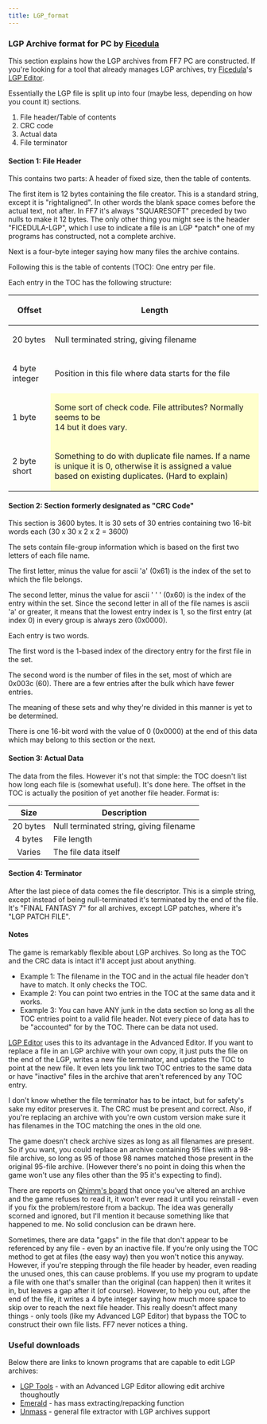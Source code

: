 ```yaml
---
title: LGP_format
---
```


### LGP Archive format for PC by [Ficedula](../User:Ficedula)

This section explains how the LGP archives from FF7 PC are constructed. If you're looking for a tool that already manages LGP archives, try [Ficedula](../User:Ficedula)'s [LGP Editor](http://sylphds.net/f2k3/index.html).

Essentially the LGP file is split up into four (maybe less, depending on how you count it) sections.

1.  File header/Table of contents
2.  CRC code
3.  Actual data
4.  File terminator

#### Section 1: File Header

This contains two parts: A header of fixed size, then the table of contents.

The first item is 12 bytes containing the file creator. This is a standard string, except it is "rightaligned". In other words the blank space comes before the actual text, not after. In FF7 it's always "SQUARESOFT" preceded by two nulls to make it 12 bytes. The only other thing you might see is the header "FICEDULA-LGP", which I use to indicate a file is an LGP \*patch\* one of my programs has constructed, not a complete archive.

Next is a four-byte integer saying how many files the archive contains.

Following this is the table of contents (TOC): One entry per file.

Each entry in the TOC has the following structure:

<table>
<thead>
<tr>
<th><p>Offset</p></th>
<th><p>Length</p></th>
</tr>
</thead>
<tbody>
<tr>
<td><p>20 bytes</p></td>
<td><p>Null terminated string, giving filename</p></td>
</tr>
<tr>
<td><p>4 byte integer</p></td>
<td><p>Position in this file where data starts for the file</p></td>
</tr>
<tr>
<td><p>1 byte</p></td>
<td style="background: rgb(255,255,204)"><p>Some sort of check code. File attributes? Normally seems to be<br />
14 but it does vary.</p></td>
</tr>
<tr>
<td><p>2 byte short</p></td>
<td style="background: rgb(255,255,204)"><p>Something to do with duplicate file names. If a name is unique it is 0, otherwise it is assigned a value based on existing duplicates. (Hard to explain)</p></td>
</tr>
</tbody>
</table>

#### Section 2: Section formerly designated as "CRC Code"

This section is 3600 bytes. It is 30 sets of 30 entries containing two 16-bit words each (30 x 30 x 2 x 2 = 3600)

The sets contain file-group information which is based on the first two letters of each file name.

The first letter, minus the value for ascii 'a' (0x61) is the index of the set to which the file belongs.

The second letter, minus the value for ascii ' ' ' (0x60) is the index of the entry within the set. Since the second letter in all of the file names is ascii 'a' or greater, it means that the lowest entry index is 1, so the first entry (at index 0) in every group is always zero (0x0000).

Each entry is two words.

The first word is the 1-based index of the directory entry for the first file in the set.

The second word is the number of files in the set, most of which are 0x003c (60). There are a few entries after the bulk which have fewer entries.

The meaning of these sets and why they're divided in this manner is yet to be determined.

There is one 16-bit word with the value of 0 (0x0000) at the end of this data which may belong to this section or the next.

#### Section 3: Actual Data

The data from the files. However it's not that simple: the TOC doesn't list how long each file is (somewhat useful). It's done here. The offset in the TOC is actually the position of yet another file header. Format is:

|   Size   | Description                             |
|:--------:|-----------------------------------------|
| 20 bytes | Null terminated string, giving filename |
| 4 bytes  | File length                             |
|  Varies  | The file data itself                    |

#### Section 4: Terminator

After the last piece of data comes the file descriptor. This is a simple string, except instead of being null-terminated it's terminated by the end of the file. It's "FINAL FANTASY 7" for all archives, except LGP patches, where it's "LGP PATCH FILE".

#### Notes

The game is remarkably flexible about LGP archives. So long as the TOC and the CRC data is intact it'll accept just about anything.

- Example 1: The filename in the TOC and in the actual file header don't have to match. It only checks the TOC.
- Example 2: You can point two entries in the TOC at the same data and it works.
- Example 3: You can have ANY junk in the data section so long as all the TOC entries point to a valid file header. Not every piece of data has to be "accounted" for by the TOC. There can be data not used.

[LGP Editor](http://www.ficedula.com/) uses this to its advantage in the Advanced Editor. If you want to replace a file in an LGP archive with your own copy, it just puts the file on the end of the LGP, writes a new file terminator, and updates the TOC to point at the new file. It even lets you link two TOC entries to the same data or have "inactive" files in the archive that aren't referenced by any TOC entry.

I don't know whether the file terminator has to be intact, but for safety's sake my editor preserves it. The CRC must be present and correct. Also, if you're replacing an archive with you're own custom version make sure it has filenames in the TOC matching the ones in the old one.

The game doesn't check archive sizes as long as all filenames are present. So if you want, you could replace an archive containing 95 files with a 98-file archive, so long as 95 of those 98 names matched those present in the original 95-file archive. (However there's no point in doing this when the game won't use any files other than the 95 it's expecting to find).

There are reports on [Qhimm's board](http://forums.qhimm.com/) that once you've altered an archive and the game refuses to read it, it won't ever read it until you reinstall - even if you fix the problem/restore from a backup. The idea was generally scorned and ignored, but I'll mention it because something like that happened to me. No solid conclusion can be drawn here.

Sometimes, there are data "gaps" in the file that don't appear to be referenced by any file - even by an inactive file. If you're only using the TOC method to get at files (the easy way) then you won't notice this anyway. However, if you're stepping through the file header by header, even reading the unused ones, this can cause problems. If you use my program to update a file with one that's smaller than the original (can happen) then it writes it in, but leaves a gap after it (of course). However, to help you out, after the end of the file, it writes a 4 byte integer saying how much more space to skip over to reach the next file header. This really doesn't affect many things - only tools (like my Advanced LGP Editor) that bypass the TOC to construct their own file lists. FF7 never notices a thing.

### Useful downloads

Below there are links to known programs that are capable to edit LGP archives:

- [LGP Tools](http://www.sylphds.net/f2k3/programs/lgptools/lgptools160.zip) - with an Advanced LGP Editor allowing edit archive thoughoutly
- [Emerald](http://elentor.com/Projetos/FF7-Tools/Extracting/Emerald.zip) - has mass extracting/repacking function
- [Unmass](http://mirex.mypage.sk/index.php?selected=1#Unmass) - general file extractor with LGP archives support
